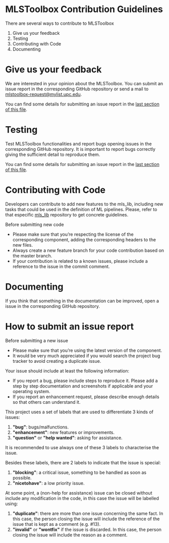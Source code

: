# MLSToolbox Contribution Guidelines

There are several ways to contribute to MLSToolbox

1. Give us your feedback
2. Testing
3. Contributing with Code
4. Documenting

# Give us your feedback

We are interested in your opinion about the MLSToolbox. You can submit an issue report in the corresponding GitHub repository or send a mail to [mlstoolbox-request@mylist.upc.edu](mailto:mlstoolbox-request@mylist.upc.edu).

You can find some details for submitting an issue report in the [last section of this file](https://github.com/MLS-Toobox/mls_toolbox/blob/main/CONTRIBUTING.md#how-to-submit-an-issue-report).

# Testing

Test MLSToolbox functionalities and report bugs opening issues in the corresponding GitHub repository. It is important to report bugs correctly giving the sufficient detail to reproduce them.

You can find some details for submitting an issue report in the [last section of this file](https://github.com/MLSToolbox/.github/blob/main/CONTRIBUTING.md#how-to-submit-an-issue-report).

# Contributing with Code

Developers can contribute to add new features to the mls_lib, including new tasks that could be used in the definition of ML pipelines. Please, refer to that especific [mls_lib](https://github.com/MLS-Toobox/mls_lib) repository to get concrete guidelines.

Before submitting new code
- Please make sure that you’re respecting the license of the corresponding component, adding the corresponding headers to the new files.
- Always create a new feature branch for your code contribution based on the master branch.
- If your contribution is related to a known issues, please include a reference to the issue in the commit comment.

# Documenting
If you think that something in the documentation can be improved, open a issue in the corresponding GitHub repository.

# How to submit an issue report

Before submitting a new issue
- Please make sure that you’re using the latest version of the component. 
- It would be very much appreciated if you would search the project bug tracker to avoid creating a duplicate issue.

Your issue should include at least the following information:
- If you report a bug, please include steps to reproduce it. Please add a step by step documentation and screenshots if applicable and your operating system.
- If you report an enhancement request, please describe enough details so that others can understand it.

This project uses a set of labels that are used to differentiate 3 kinds of issues:
1. **"bug"**: bugs/malfunctions.
2. **"enhancement"**: new features or improvements.
3. **"question"** or **"help wanted"**: asking for assistance.

It is recommended to use always one of these 3 labels to characterise the issue.

Besides these labels, there are 2 labels to indicate that the issue is special:
1. **"blocking"**: a critical issue, something to be handled as soon as possible.
2. **"nicetohave"**: a low priority issue. 

At some point, a (non-help for assistance) issue can be closed without include any modification in the code, in this case the issue will be labelled using:
1. **"duplicate"**: there are more than one issue concerning the same fact. In this case, the person closing the issue will include the reference of the issue that is kept as a comment (e.g. #13).
2. **"invalid"** or **"wontfix"** if the issue is discarded. In this case, the person closing the issue will include the reason as a comment.

